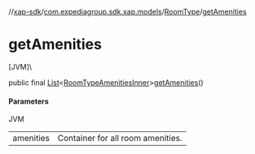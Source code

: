 //[xap-sdk](../../../index.md)/[com.expediagroup.sdk.xap.models](../index.md)/[RoomType](index.md)/[getAmenities](get-amenities.md)

# getAmenities

[JVM]\

public final [List](https://docs.oracle.com/javase/8/docs/api/java/util/List.html)&lt;[RoomTypeAmenitiesInner](../-room-type-amenities-inner/index.md)&gt;[getAmenities](get-amenities.md)()

#### Parameters

JVM

| | |
|---|---|
| amenities | Container for all room amenities. |
